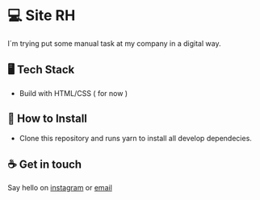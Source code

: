 # 💻 Site RH

I´m trying put some manual task at my company in a digital way.

## 🖥️ Tech Stack

- Build with HTML/CSS ( for now )


## :floppy_disk: How to Install

- Clone this repository and runs yarn to install all develop dependecies.



## :coffee: Get in touch
Say hello on [instagram](https://instagram/ptrickcesar) or [email](mailto:patrick@techplatform.digital)
